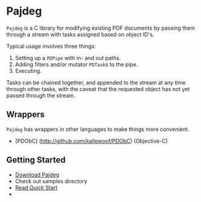 Pajdeg
======

`Pajdeg` is a C library for modifying existing PDF documents by passing them through a stream with tasks assigned based on object ID's.

Typical usage involves three things:

1. Setting up a `PDPipe` with in- and out paths.
2. Adding filters and/or mutator `PDTask`s to the pipe.
3. Executing.

Tasks can be chained together, and appended to the stream at any time through other tasks, with the caveat that the requested object has not yet passed through the stream.

## Wrappers

`Pajdeg` has wrappers in other languages to make things more convenient.

- [PDObC] (http://github.com/kallewoof/PDObC) (Objective-C)

## Getting Started

- [Download Pajdeg](https://github.com/kallewoof/pajdeg/archive/master.zip)
- Check out samples directory
- [Read Quick Start](wiki/Quick-Start)
- 


